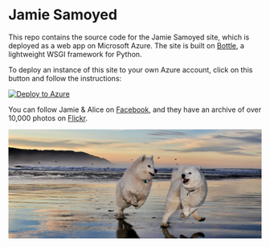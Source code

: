 # Jamie Samoyed

This repo contains the source code for the Jamie Samoyed site, which is deployed as a web app on Microsoft Azure. The site is built on [Bottle](http://bottlepy.org/docs/dev/index.html), a lightweight WSGI framework for Python.

To deploy an instance of this site to your own Azure account, click on this button and follow the instructions:

[![Deploy to Azure](http://azuredeploy.net/deploybutton.png)](https://azuredeploy.net/)

You can follow Jamie & Alice on [Facebook](https://www.facebook.com/JamieSamoyed/), and they have an archive of over 10,000 photos on [Flickr](https://www.flickr.com/photos/dogerino/).

![Jamie & Alice](https://raw.githubusercontent.com/dmahugh/jamie-samoyed/master/static/images/CrescentCity-banner.jpg)
